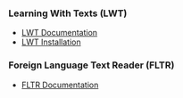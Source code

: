 ### Learning With Texts (LWT)

- [LWT Documentation](lwt/info.htm)
- [LWT Installation](lwt/LWT_INSTALLATION.txt)

### Foreign Language Text Reader (FLTR)

- [FLTR Documentation](fltr/FLTR_Documentation.pdf)


